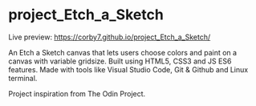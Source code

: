 # project_Etch_a_Sketch

Live preview: https://corby7.github.io/project_Etch_a_Sketch/

An Etch a Sketch canvas that lets users choose colors and paint on a canvas with variable gridsize. Built using HTML5, CSS3 and JS ES6 features. Made with tools like Visual Studio Code, Git & Github and Linux terminal.

Project inspiration from The Odin Project.
